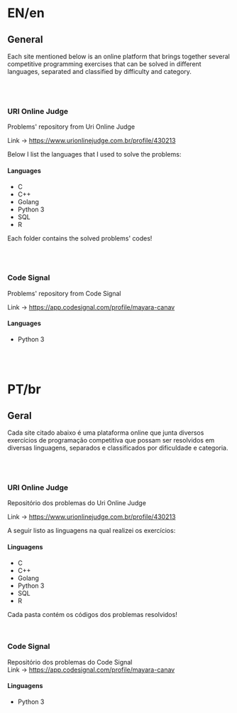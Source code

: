 <h1>EN/en</h1>
<h2>General</h2>

Each site mentioned below is an online platform that brings together several competitive programming exercises that can be solved in different languages, separated and classified by difficulty and category.

<br><br>

<h3>URI Online Judge</h3>

Problems' repository from Uri Online Judge

Link -> https://www.urionlinejudge.com.br/profile/430213

Below I list the languages that I used to solve the problems:

<h4>Languages</h4>
  <ul>
    <li>C</li>
    <li>C++</li>
    <li>Golang</li>
    <li>Python 3</li>
    <li>SQL</li>
    <li>R</li>
  </ul>
  
Each folder contains the solved problems' codes!

<br><br>

<h3>Code Signal</h3>

Problems' repository from Code Signal

Link -> https://app.codesignal.com/profile/mayara-canav

<h4>Languages</h4>
  <ul>
    <li>Python 3</li>
  </ul>
  
<br><br>

<h1>PT/br</h1>  
<h2>Geral</h2>
  
Cada site citado abaixo é uma plataforma online que junta diversos exercícios de programação competitiva que possam ser resolvidos em diversas linguagens, separados e classificados por dificuldade e categoria.

<br><br>

<h3>URI Online Judge</h3>

Repositório dos problemas do Uri Online Judge

Link -> https://www.urionlinejudge.com.br/profile/430213

A seguir listo as linguagens na qual realizei os exercícios:

<h4>Linguagens</h4>
  <ul>
    <li>C</li>
    <li>C++</li>
    <li>Golang</li>
    <li>Python 3</li>
    <li>SQL</li>
    <li>R</li>
  </ul>
  
Cada pasta contém os códigos dos problemas resolvidos!

<br>

<h3>Code Signal</h3>

Repositório dos problemas do Code Signal
<br>
Link -> https://app.codesignal.com/profile/mayara-canav

<h4>Linguagens</h4>
  <ul>
    <li>Python 3</li>
  </ul>
  
<br><br>
